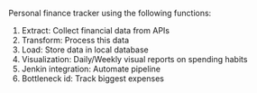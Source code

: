 Personal finance tracker using the following functions:

1. Extract: Collect financial data from APIs
2. Transform: Process this data
3. Load: Store data in local database
4. Visualization: Daily/Weekly visual reports on spending habits
5. Jenkin integration: Automate pipeline
6. Bottleneck id: Track biggest expenses